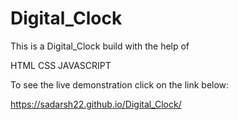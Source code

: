 # Digital_Clock

This is a Digital_Clock build with the help of

HTML
CSS
JAVASCRIPT

To see the live demonstration click on the link below:

https://sadarsh22.github.io/Digital_Clock/
